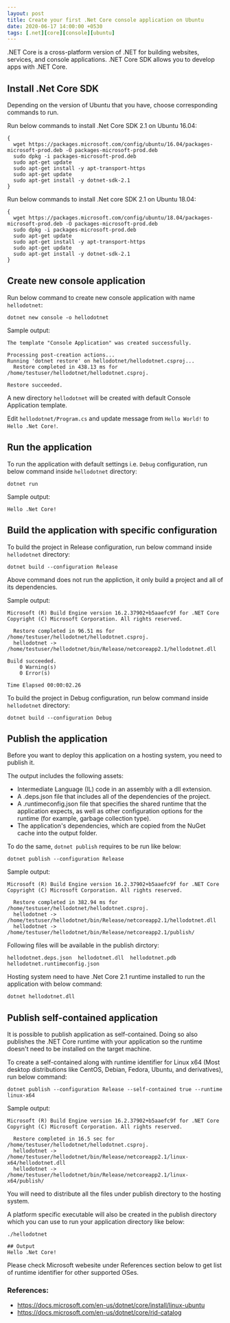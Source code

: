 ```yaml
---
layout: post
title: Create your first .Net Core console application on Ubuntu
date: 2020-06-17 14:00:00 +0530
tags: [.net][core][console][ubuntu]
---
```


.NET Core is a cross-platform version of .NET for building websites, services, and console applications. .NET Core SDK allows you to develop apps with .NET Core.

## Install .Net Core SDK

Depending on the version of Ubuntu that you have, choose corresponding commands to run.

Run below commands to install .Net Core SDK 2.1 on Ubuntu 16.04:

```
{
  wget https://packages.microsoft.com/config/ubuntu/16.04/packages-microsoft-prod.deb -O packages-microsoft-prod.deb
  sudo dpkg -i packages-microsoft-prod.deb
  sudo apt-get update
  sudo apt-get install -y apt-transport-https
  sudo apt-get update
  sudo apt-get install -y dotnet-sdk-2.1
}
```

Run below commands to install .Net core SDK 2.1 on Ubuntu 18.04:

```
{
  wget https://packages.microsoft.com/config/ubuntu/18.04/packages-microsoft-prod.deb -O packages-microsoft-prod.deb
  sudo dpkg -i packages-microsoft-prod.deb
  sudo apt-get update
  sudo apt-get install -y apt-transport-https
  sudo apt-get update
  sudo apt-get install -y dotnet-sdk-2.1
}
```


## Create new console application 

Run below command to create new console application with name `hellodotnet`:

```
dotnet new console -o hellodotnet
```
Sample output:
```
The template "Console Application" was created successfully.

Processing post-creation actions...
Running 'dotnet restore' on hellodotnet/hellodotnet.csproj...
  Restore completed in 438.13 ms for /home/testuser/hellodotnet/hellodotnet.csproj.

Restore succeeded.

```

A new directory `hellodotnet` will be created with default Console Application template.

Edit `hellodotnet/Program.cs` and update message from `Hello World!` to `Hello .Net Core!`.

## Run the application

To run the application with default settings i.e. `Debug` configuration, run below command inside `hellodotnet` directory:

```
dotnet run
```

Sample output:
```
Hello .Net Core!
```


## Build the application with specific configuration

To build the project in Release configuration, run below command inside `hellodotnet` directory:
```
dotnet build --configuration Release
```

Above command does not run the appliction, it only build a project and all of its dependencies.

Sample output:

```
Microsoft (R) Build Engine version 16.2.37902+b5aaefc9f for .NET Core
Copyright (C) Microsoft Corporation. All rights reserved.

  Restore completed in 96.51 ms for /home/testuser/hellodotnet/hellodotnet.csproj.
  hellodotnet -> /home/testuser/hellodotnet/bin/Release/netcoreapp2.1/hellodotnet.dll

Build succeeded.
    0 Warning(s)
    0 Error(s)

Time Elapsed 00:00:02.26

```

To build the project in Debug configuration, run below command inside `hellodotnet` directory:
```
dotnet build --configuration Debug
```


## Publish the application

Before you want to deploy this application on a hosting system, you need to publish it. 

The output includes the following assets:

* Intermediate Language (IL) code in an assembly with a dll extension.
* A .deps.json file that includes all of the dependencies of the project.
* A .runtimeconfig.json file that specifies the shared runtime that the application expects, as well as other configuration options for the runtime (for example, garbage collection type).
* The application's dependencies, which are copied from the NuGet cache into the output folder.

To do the same, `dotnet publish` requires to be run like below:

```
dotnet publish --configuration Release 
```

Sample output:
```
Microsoft (R) Build Engine version 16.2.37902+b5aaefc9f for .NET Core
Copyright (C) Microsoft Corporation. All rights reserved.

  Restore completed in 382.94 ms for /home/testuser/hellodotnet/hellodotnet.csproj.
  hellodotnet -> /home/testuser/hellodotnet/bin/Release/netcoreapp2.1/hellodotnet.dll
  hellodotnet -> /home/testuser/hellodotnet/bin/Release/netcoreapp2.1/publish/

```

Following files will be available in the publish dirctory:

```
hellodotnet.deps.json  hellodotnet.dll  hellodotnet.pdb  hellodotnet.runtimeconfig.json
```

Hosting system need to have .Net Core 2.1 runtime installed to run the application with below command:

```
dotnet hellodotnet.dll
```


## Publish self-contained application

It is possible to publish application as self-contained. Doing so also publishes the .NET Core runtime with your application so the runtime doesn't need to be installed on the target machine.

To create a self-contained along with runtime identifier for Linux x64 (Most desktop distributions like CentOS, Debian, Fedora, Ubuntu, and derivatives), run below command:

```
dotnet publish --configuration Release --self-contained true --runtime linux-x64
```

Sample output:

```
Microsoft (R) Build Engine version 16.2.37902+b5aaefc9f for .NET Core
Copyright (C) Microsoft Corporation. All rights reserved.

  Restore completed in 16.5 sec for /home/testuser/hellodotnet/hellodotnet.csproj.
  hellodotnet -> /home/testuser/hellodotnet/bin/Release/netcoreapp2.1/linux-x64/hellodotnet.dll
  hellodotnet -> /home/testuser/hellodotnet/bin/Release/netcoreapp2.1/linux-x64/publish/
```

You will need to distribute all the files under publish directory to the hosting system.

A platform specific executable will also be created in the publish directory which you can use to run your application directory like below:

```
./hellodotnet

## Output
Hello .Net Core!
```

Please check Microsoft webesite under References section below to get list of runtime identifier for other supported OSes.

### References:

* <https://docs.microsoft.com/en-us/dotnet/core/install/linux-ubuntu>
* <https://docs.microsoft.com/en-us/dotnet/core/rid-catalog>
